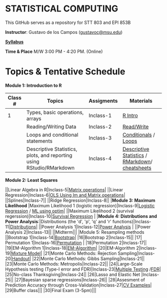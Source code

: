 # STATISTICAL COMPUTING


This GitHub serves as a repository for STT 803 and EPI 853B

**Instructor**: Gustavo de los Campos (gustavoc@msu.edu)

**[Syllabus](https://app.box.com/s/4l7zea2zvqa1kq3137tujqdx0opiif1z)**

**Time & Place** M/W 	3:00 PM - 4:20 PM. (Online)

# Topics & Tentative Schedule

**Module 1: Introduction to R**

|Class # | Topics | Assigments | Materials |
|-----|----|----|---|
|1 |Types, basic operations, arrays|Inclass-1|[R Intro](https://github.com/gdlc/STAT_COMP/blob/master/RIntro.md)|
||Reading/Writing Data|Inclass-2|[Read/Write](https://github.com/gdlc/STAT_COMP/blob/master/RIntro.md#read-write)|
||Loops and conditional statements|Inclass-3|[Conditionals](https://github.com/QuantGen/RIntro#conditionals) / [Loops](https://github.com/gdlc/STAT_COMP/blob/master/RIntro.md#loops)|
||Descriptive Statistics, plots, and reporting using RStudio/RMarkdown|Inclass-4| [Descriptive Statistics](https://github.com/gdlc/STAT_COMP/blob/master/RIntro.md#descriptives) / [RMarkdown](https://rmarkdown.rstudio.com/lesson-1.html)/ [cheatsheets](https://rmarkdown.rstudio.com/lesson-15.html)|

**Module 2: Least Squares**


||Linear Algebra in R|Inclass-5|[Matrix operations](https://github.com/gdlc/STAT_COMP/blob/master/LinearAlgebra.md)|
||Linear Regression|Inclass-6|[OLS Using lm and Matrix operations](https://github.com/gdlc/STAT_COMP/blob/master/OLS.md)|
||Splines|Inclass-7||
||Ridge Regression|Inclass-8||
|**Module 3: Maximum Likelihood** |Maximum Likelihood 1 (logistic regression)|Inclass-9|[Logistic Regression](https://github.com/gdlc/STAT_COMP/blob/master/LogisticRegression.pdf) / [ML using optim](https://github.com/gdlc/STAT_COMP/blob/master/LogisticRegression.md)|
||Maximum Likelihood 2 (survival regerssion)|Inclass-10|[Survival Regression](https://github.com/gdlc/STAT_COMP/blob/master/ParametericSurvivalRegression.md) |
|**Module 4: Distributions and Power Analysis**:|Distributions (the 'd', 'p', 'q' and 'r' functions)|Inclass-11|[Distributions](https://github.com/gdlc/STAT_COMP/blob/master/RIntro.md#distributions)|
||Power Analysis 1|Inclass-12|[Power Analysis](https://github.com/gdlc/STAT_COMP/blob/master/POWER_AND_TYPE-I_ERROR.md) |
||Power Analysis 2|Inclass-13||
||Midterm|||
|Module 5: Resampling methods
||Bootstrap 1|Inclass-14|[Bootstrap](https://github.com/gdlc/STAT_COMP/blob/master/BOOTSTRAP.md)|
|16|Bootstrap 2|Inclass-15||
|17| Permutation 1|Inclass-16|[Permutation](https://github.com/gdlc/STAT_COMP/blob/master/PERMUTATION.md) |
|18|Permutation 2|Inclass-17||
|19|EM-Algorithm 1|Inclass-18|[EM-Algorithm](https://github.com/gdlc/STAT_COMP/blob/master/EMAlgorithm.pdf)|
|20|EM-Algorithm 2|Inclass-19|[Mixture Model](https://github.com/gdlc/STAT_COMP/blob/master/EM_MIXTURES.md)|
|21|Monte Carlo Methods: Rejection Sampling|Inclass-20|[Handout](https://github.com/gdlc/STAT_COMP/blob/master/SimulatingRandomVariables.pdf)|
|22|Monte Carlo Methods: Gibbs Sampling|Inclass-21||
|23|Monte Carlo Methods: Metropolis|Inclass-22||
|24|Large-Scale Hypothesis testing (Type-I error and FDR)|Inclass-23|[Multiple Testing](https://github.com/gdlc/STAT_COMP/blob/master/LARGE_SCALE_TESTING.md) /[FDR](https://github.com/gdlc/STAT_COMP/blob/master/FDR.md)|
|25|No-class Thanksgiving|Inclass-24||
|26|Lasso and Elastic Net |Inclass-25||
|27|Bayesian sparse regressions|Inclass-26||
|28|Assesment of Prediction Accuracy through Cross-Validation|Inclass-27|[CV Examples](https://github.com/gdlc/STAT_COMP/blob/master/CROSSVALIDATION.md)|
|29|Buffer class|||
|30|Final Exam (3-5pm)|||
